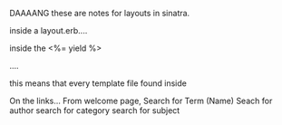 DAAAANG these are notes for layouts in sinatra.


inside a layout.erb....

inside the <body>
<%= yield %>
</body>....

this means that every template file found inside

On the links...
From welcome page,
Search for Term (Name)
Seach for author
search for category
search for subject
